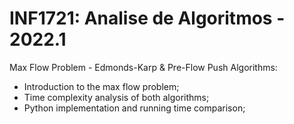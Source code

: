# INF1721: Analise de Algoritmos - 2022.1

Max Flow Problem - Edmonds-Karp & Pre-Flow Push Algorithms:

- Introduction to the max flow problem;
- Time complexity analysis of both algorithms;
- Python implementation and running time comparison;
